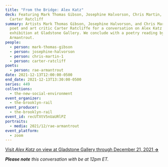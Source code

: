```yaml
---
title: "From the Bridge: Alex Katz"
deck: Featuring Mark Thomas Gibson, Josephine Halvorson, Chris Martin, and
  Carter Ratcliff
summary: Artists Mark Thomas Gibson, Josephine Halvorson, and Chris Martin join
  poet and art critic Carter Ratcliffe for a conversation on Alex Katz’s current
  exhibition at Gladstone Gallery. We conclude with a poetry reading by Rae
  Armantrout.
people:
  - person: mark-thomas-gibson
  - person: josephine-halvorson
  - person: chris-martin-1
  - person: carter-ratcliff
poets:
  - person: rae-armantrout
date: 2021-12-13T12:00:00-0500
end_date: 2021-12-13T13:30:00-0500
series: 449
collections:
  - the-new-social-environment
event_organizer:
  - the-brooklyn-rail
event_producer:
  - the-brooklyn-rail
event_id: recUTXtV5nUaURlPZ
portraits:
  - media: 2021/12/rae-armantrout
event_platform:
  - zoom
---
```

[Visit *Alex Katz* on view at Gladstone Gallery through December 21, 2021 **→**](https://www.gladstonegallery.com/exhibition/9213/alex-katz/installation-views)

***Please note** this conversation with be at 12pm ET.*